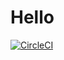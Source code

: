 # Hello
[![CircleCI](https://circleci.com/gh/https:/olufuwatobi/hello.svg?style=svg)](https://circleci.com/gh/olufuwatobi/hello)
